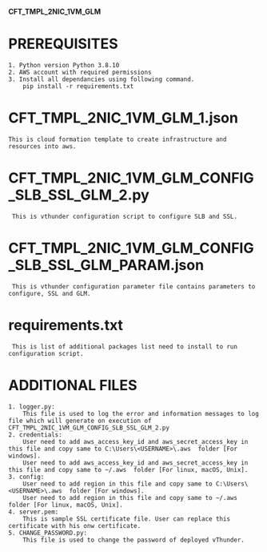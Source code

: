 **CFT_TMPL_2NIC_1VM_GLM**

# PREREQUISITES
    1. Python version Python 3.8.10
    2. AWS account with required permissions
	3. Install all dependancies using following command. 
        pip install -r requirements.txt
 

# CFT_TMPL_2NIC_1VM_GLM_1.json
	This is cloud formation template to create infrastructure and resources into aws.
   
# CFT_TMPL_2NIC_1VM_GLM_CONFIG_SLB_SSL_GLM_2.py
     This is vthunder configuration script to configure SLB and SSL.
	 
# CFT_TMPL_2NIC_1VM_GLM_CONFIG_SLB_SSL_GLM_PARAM.json
     This is vthunder configuration parameter file contains parameters to configure, SSL and GLM.
	 
# requirements.txt
     This is list of additional packages list need to install to run configuration script.
	 
# ADDITIONAL FILES
	1. logger.py:
		This file is used to log the error and information messages to log file which will generate on execution of CFT_TMPL_2NIC_1VM_GLM_CONFIG_SLB_SSL_GLM_2.py
	2. credentials:
		User need to add aws_access_key_id and aws_secret_access_key in this file and copy same to C:\Users\<USERNAME>\.aws  folder [For windows].
		User need to add aws_access_key_id and aws_secret_access_key in this file and copy same to ~/.aws  folder [For linux, macOS, Unix].
	3. config:
		User need to add region in this file and copy same to C:\Users\<USERNAME>\.aws  folder [For windows].
		User need to add region in this file and copy same to ~/.aws  folder [For linux, macOS, Unix].
	4. server.pem:
		This is sample SSL certificate file. User can replace this certificate with his onw certificate. 
	5. CHANGE_PASSWORD.py:
		This file is used to change the password of deployed vThunder.

			